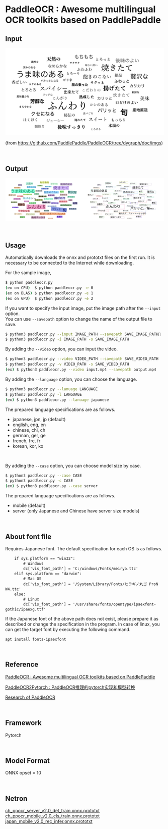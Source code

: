 # PaddleOCR : Awesome multilingual OCR toolkits based on PaddlePaddle

## Input

![input image](input.jpg)

(from https://github.com/PaddlePaddle/PaddleOCR/tree/dygraph/doc/imgs)

<br/>

## Output

![output_image](output.png)

<br/>

## Usage

Automatically downloads the onnx and prototxt files on the first run.
It is necessary to be connected to the Internet while downloading.

For the sample image,
``` bash
$ python paddleocr.py
(ex on CPU)  $ python paddleocr.py -e 0
(ex on BLAS) $ python paddleocr.py -e 1
(ex on GPU)  $ python paddleocr.py -e 2
```

If you want to specify the input image, put the image path after the `--input` option.  
You can use `--savepath` option to change the name of the output file to save.
```bash
$ python3 paddleocr.py --input IMAGE_PATH --savepath SAVE_IMAGE_PATH
$ python3 paddleocr.py -i IMAGE_PATH -s SAVE_IMAGE_PATH
```

By adding the `--video` option, you can input the video.
```bash
$ python3 paddleocr.py --video VIDEO_PATH --savepath SAVE_VIDEO_PATH
$ python3 paddleocr.py -v VIDEO_PATH -s SAVE_VIDEO_PATH
(ex) $ python3 paddleocr.py --video input.mp4 --savepath output.mp4
```

By adding the `--language` option, you can choose the language.
```bash
$ python3 paddleocr.py --lanuage LANGUAGE
$ python3 paddleocr.py -l LANGUAGE
(ex) $ python3 paddleocr.py --lanuage japanese
```

The prepared language specifications are as follows.
  - japanese, jpn, jp (default)
  - english, eng, en
  - chinese, chi, ch
  - german, ger, ge
  - french, fre, fr
  - korean, kor, ko

<br/>

By adding the `--case` option, you can choose model size by case.
```bash
$ python3 paddleocr.py --case CASE
$ python3 paddleocr.py -c CASE
(ex) $ python3 paddleocr.py --case server
```
The prepared language specifications are as follows.
  - mobile (default)
  - server (only Japanese and Chinese have server size models)

<br>

## About font file

Requires Japanese font.
The default specification for each OS is as follows.

```
    if sys.platform == "win32":
        # Windows
        dc['vis_font_path'] = 'C:/windows/Fonts/meiryo.ttc'
    elif sys.platform == "darwin":
        # Mac OS
        dc['vis_font_path'] = '/System/Library/Fonts/ヒラギノ丸ゴ ProN W4.ttc'
    else:
        # Linux
        dc['vis_font_path'] = '/usr/share/fonts/opentype/ipaexfont-gothic/ipaexg.ttf'
```

If the Japanese font of the above path does not exist, please prepare it as described or change the specification in the program.
In case of linux, you can get the target font by executing the following command.

```
apt install fonts-ipaexfont
```

<br/>

## Reference

[PaddleOCR : Awesome multilingual OCR toolkits based on PaddlePaddle](https://github.com/PaddlePaddle/PaddleOCR)

[PaddleOCR2Pytorch : PaddleOCR推理的pytorch实现和模型转换](https://github.com/frotms/PaddleOCR2Pytorch)

[Research of PaddleOCR](https://github.com/axinc-ai/ailia-models/issues/310)

<br/>

## Framework

Pytorch

<br/>

## Model Format

ONNX opset = 10

<br/>

## Netron

[ch_ppocr_server_v2.0_det_train.onnx.prototxt](https://netron.app/?url=https://storage.googleapis.com/ailia-models/paddle_ocr/ch_ppocr_server_v2.0_det_train.onnx.prototxt)
[ch_ppocr_mobile_v2.0_cls_train.onnx.prototxt](https://netron.app/?url=https://storage.googleapis.com/ailia-models/paddle_ocr/ch_ppocr_mobile_v2.0_cls_train.onnx.prototxt)
[japan_mobile_v2.0_rec_infer.onnx.prototxt](https://netron.app/?url=https://storage.googleapis.com/ailia-models/paddle_ocr/japan_mobile_v2.0_rec_infer.onnx.prototxt)
